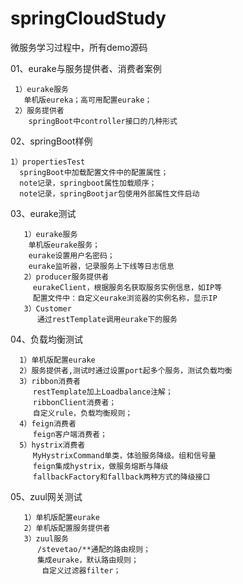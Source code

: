 # springCloudStudy
微服务学习过程中，所有demo源码

01、eurake与服务提供者、消费者案例

     1）eurake服务 
       单机版eureka；高可用配置eurake；
     2）服务提供者
        springBoot中controller接口的几种形式
      
 02、springBoot样例
 
    1）propertiesTest
      springBoot中加载配置文件中的配置属性；
      note记录，springboot属性加载顺序；
      note记录，springBootjar包使用外部属性文件启动
 
 03、eurake测试
 
       1）eurake服务
        单机版eurake服务；
        eurake设置用户名密码；
        eurake监听器，记录服务上下线等日志信息
       2）producer服务提供者
         eurakeClient，根据服务名获取服务实例信息，如IP等
         配置文件中：自定义eurake浏览器的实例名称，显示IP      
       3）Customer     
          通过restTemplate调用eurake下的服务
 
 04、负载均衡测试
 
      1）单机版配置eurake
      2）服务提供者,测试时通过设置port起多个服务，测试负载均衡
      3）ribbon消费者
         restTemplate加上Loadbalance注解；
         ribbonClient消费者；
         自定义rule，负载均衡规则；
      4）feign消费者
         feign客户端消费者；
      5）hystrix消费者
         MyHystrixCommand单类，体验服务降级。组和信号量
         feign集成hystrix，做服务熔断与降级           
         fallbackFactory和fallback两种方式的降级接口
         
 05、zuul网关测试
 
       1）单机版配置eurake
       2）单机版配置服务提供者
       3）zuul服务
          /stevetao/**通配的路由规则；
          集成eurake，默认路由规则；
           自定义过滤器filter；       